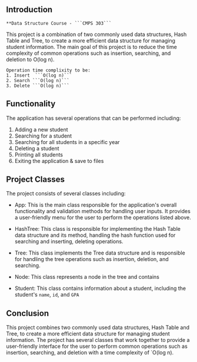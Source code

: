 ## Introduction 
	**Data Structure Course - ```CMPS 303```

This project is a combination of two commonly used data structures, Hash Table and Tree, to create a more efficient data structure for managing student information. The main goal of this project is to reduce the time complexity of common operations such as insertion, searching, and deletion to O(log n).

	Operation time complixity to be:
	1. Insert  ```O(log n)```
	2. Search ```O(log n)```
	3. Delete ```O(log n)```

## Functionality
The application has several operations that can be performed including:

1.  Adding a new student
2.  Searching for a student
3.  Searching for all students in a specific year
4.  Deleting a student
5.  Printing all students
6.  Exiting the application & save to files

## Project Classes
The project consists of several classes including:

- App:
	This is the main class responsible for the application's overall functionality and validation methods for handling user inputs. It provides a user-friendly menu for the user to perform the operations listed above.

- HashTree: 
	This class is responsible for implementing the Hash Table data structure and its method, handling the hash function used for searching and inserting, deleting operations.

- Tree: 
	This class implements the Tree data structure and is responsible for handling the tree operations such as insertion, deletion, and searching.

- Node: 
	This class represents a node in the tree and contains

- Student: 
	This class contains information about a student, including the student's `name`, `id`, and `GPA`

## Conclusion
This project combines two commonly used data structures, Hash Table and Tree, to create a more efficient data structure for managing student information. The project has several classes that work together to provide a user-friendly interface for the user to perform common operations such as insertion, searching, and deletion with a time complexity of `O(log n).
